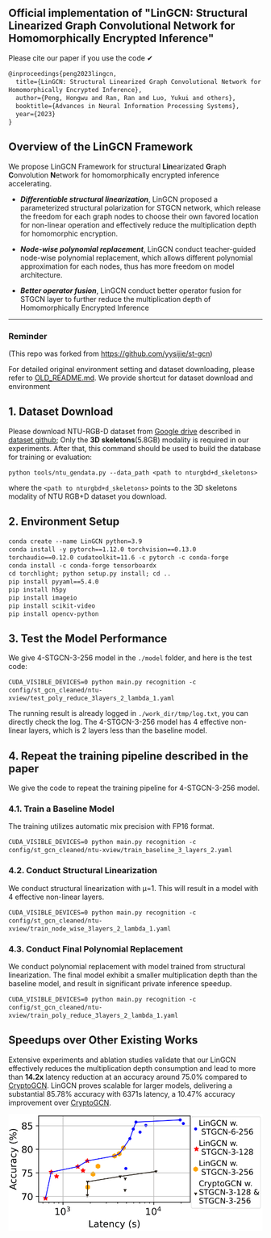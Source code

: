 ## Official implementation of "LinGCN: Structural Linearized Graph Convolutional Network for Homomorphically Encrypted Inference"


Please cite our paper if you use the code ✔
```
@inproceedings{peng2023lingcn,
  title={LinGCN: Structural Linearized Graph Convolutional Network for Homomorphically Encrypted Inference},
  author={Peng, Hongwu and Ran, Ran and Luo, Yukui and others},
  booktitle={Advances in Neural Information Processing Systems},
  year={2023}
}
```

## Overview of the LinGCN Framework


We propose LinGCN Framework for structural **Lin**earizated **G**raph **C**onvolution **N**etwork for homomorphically encrypted inference accelerating. 

* ***Differentiable structural linearization***, LinGCN proposed a parameterized structural polarization for STGCN network, which release the freedom for each graph nodes to choose their own favored location for non-linear operation and effectively reduce the multiplication depth for homomorphic encryption. 

* ***Node-wise polynomial replacement***, LinGCN conduct teacher-guided node-wise polynomial replacement, which allows different polynomial approximation for each nodes, thus has more freedom on model architecture.  

* ***Better operator fusion***, LinGCN conduct better operator fusion for STGCN layer to further reduce the multiplication depth of Homomorphically Encrypted Inference


---

### Reminder

(This repo was forked from https://github.com/yysijie/st-gcn)

For detailed original environment setting and dataset downloading, please refer to [OLD_README.md](./OLD_README.md). We provide shortcut for dataset download and environment 

## 1. Dataset Download

Please download NTU-RGB-D dataset from [Google drive](https://drive.google.com/open?id=1CUZnBtYwifVXS21yVg62T-vrPVayso5H) described in [dataset github](https://github.com/shahroudy/NTURGB-D);
Only the **3D skeletons**(5.8GB) modality is required in our experiments. After that, this command should be used to build the database for training or evaluation:
```
python tools/ntu_gendata.py --data_path <path to nturgbd+d_skeletons>
```
where the ```<path to nturgbd+d_skeletons>``` points to the 3D skeletons modality of NTU RGB+D dataset you download.

## 2. Environment Setup
```
conda create --name LinGCN python=3.9
conda install -y pytorch==1.12.0 torchvision==0.13.0 torchaudio==0.12.0 cudatoolkit=11.6 -c pytorch -c conda-forge
conda install -c conda-forge tensorboardx
cd torchlight; python setup.py install; cd ..
pip install pyyaml==5.4.0
pip install h5py
pip install imageio
pip install scikit-video
pip install opencv-python
```

## 3. Test the Model Performance
We give 4-STGCN-3-256 model in the ```./model``` folder, and here is the test code:
```
CUDA_VISIBLE_DEVICES=0 python main.py recognition -c config/st_gcn_cleaned/ntu-xview/test_poly_reduce_3layers_2_lambda_1.yaml
```
The running result is already logged in ```./work_dir/tmp/log.txt```, you can directly check the log. The 4-STGCN-3-256 model has 4 effective non-linear layers, which is 2 layers less than the baseline model. 
## 4. Repeat the training pipeline described in the paper
We give the code to repeat the training pipeline for 4-STGCN-3-256 model. 
### 4.1. Train a Baseline Model
The training utilizes automatic mix precision with FP16 format. 
```
CUDA_VISIBLE_DEVICES=0 python main.py recognition -c config/st_gcn_cleaned/ntu-xview/train_baseline_3_layers_2.yaml
```

### 4.2. Conduct Structural Linearization
We conduct structural linearization with μ=1. This will result in a model with 4 effective non-linear layers.
```
CUDA_VISIBLE_DEVICES=0 python main.py recognition -c config/st_gcn_cleaned/ntu-xview/train_node_wise_3layers_2_lambda_1.yaml
```
### 4.3. Conduct Final Polynomial Replacement
We conduct polynomial replacement with model trained from structural linearization. The final model exhibit a smaller multiplication depth than the baseline model, and result in significant private inference speedup.  
```
CUDA_VISIBLE_DEVICES=0 python main.py recognition -c config/st_gcn_cleaned/ntu-xview/train_poly_reduce_3layers_2_lambda_1.yaml
```
## Speedups over Other Existing Works

Extensive experiments and ablation studies validate that our LinGCN effectively reduces the multiplication depth consumption and lead to more than **14.2x** latency reduction at an accuracy around 75.0% compared to [CryptoGCN](https://arxiv.org/abs/2209.11904). LinGCN proves scalable for larger models, delivering a substantial 85.78\% accuracy with 6371s latency, a 10.47\% accuracy improvement over [CryptoGCN](https://arxiv.org/abs/2209.11904).



<!-- ![comp](./figures/comp.png) -->
<img src="./figures/plot_frontiers_LinGCN.png" width="1000">

